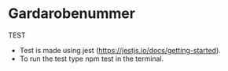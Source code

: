 # Gardarobenummer

TEST
- Test is made using jest (https://jestjs.io/docs/getting-started).
- To run the test type npm test in the terminal.
